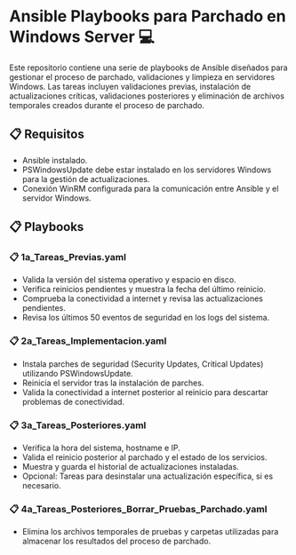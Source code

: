 # Ansible Playbooks para Parchado en Windows Server 💻
Este repositorio contiene una serie de playbooks de Ansible diseñados para gestionar el proceso de parchado, validaciones y limpieza en servidores Windows. Las tareas incluyen validaciones previas, instalación de actualizaciones críticas, validaciones posteriores y eliminación de archivos temporales creados durante el proceso de parchado.

## 📋 Requisitos
- Ansible instalado.
- PSWindowsUpdate debe estar instalado en los servidores Windows para la gestión de actualizaciones.
- Conexión WinRM configurada para la comunicación entre Ansible y el servidor Windows.

## 📋 Playbooks
### 📋 1a_Tareas_Previas.yaml

- Valida la versión del sistema operativo y espacio en disco.
- Verifica reinicios pendientes y muestra la fecha del último reinicio.
- Comprueba la conectividad a internet y revisa las actualizaciones pendientes.
- Revisa los últimos 50 eventos de seguridad en los logs del sistema.


### 📋 2a_Tareas_Implementacion.yaml

- Instala parches de seguridad (Security Updates, Critical Updates) utilizando PSWindowsUpdate.
- Reinicia el servidor tras la instalación de parches.
- Valida la conectividad a internet posterior al reinicio para descartar problemas de conectividad.

### 📋 3a_Tareas_Posteriores.yaml

- Verifica la hora del sistema, hostname e IP.
- Valida el reinicio posterior al parchado y el estado de los servicios.
- Muestra y guarda el historial de actualizaciones instaladas.
- Opcional: Tareas para desinstalar una actualización específica, si es necesario.

### 📋 4a_Tareas_Posteriores_Borrar_Pruebas_Parchado.yaml

- Elimina los archivos temporales de pruebas y carpetas utilizadas para almacenar los resultados del proceso de parchado.